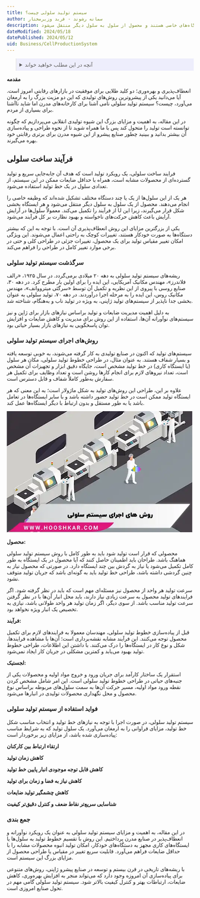 ```yaml
---
title: سیستم تولید سلولی چیست؟
author: سمانه رشوند - فربد وزیرمختار
description: سیستم تولید سلولی یک رویکرد نوین در تولید است که با هدف جابه‌جایی سریع و تولید گسترده محصولات مشابه استفاده می‌شود. این سیستم از چندین سلول در یک خط تولید تشکیل شده که هر کدام دارای دستگاه‌های خاصی هستند و محصول از سلول به سلول دیگر منتقل می‌شود
dateModified: 2024/05/18
datePublished: 2024/05/12
uid: Business/CellProductionSystem
---
```

<blockquote style="background-color:#eeeefc; padding:0.5rem">
<details>
  <summary>آنچه در این مطلب خواهید خواند</summary>
  <ul>
    <li>فرآیند ساخت سلولی</li>
    <li>سرگذشت سیستم تولید سلولی</li>
    <li>روش‌های اجرای سیستم تولید سلولی</li>
    <li>فواید استفاده از سیستم تولید سلولی</li>
    <li>جمع بندی</li>
  </ul>
</details>
</blockquote>

 **مقدمه**

انعطاف‌پذیری و بهره‌وری؛ دو کلید طلایی برای موفقیت در بازارهای رقابتی امروز است. آیا می‌دانید یکی از پیشروترین روش‌های تولیدی که این دو مزیت بزرگ را به ارمغان می‌آورد، چیست؟ سیستم تولید سلولی نامی آشنا برای کارخانه‌های مدرن اما شاید ناآشنا برای بسیاری از مردم. 

در این مقاله، به اهمیت و مزایای بزرگ این شیوه تولیدی انقلابی می‌پردازیم که چگونه توانسته است تولید را متحول کند پس با ما همراه شوید تا از نحوه طراحی و پیاده‌سازی آن بیشتر بدانید و ببینید چطور صنایع پیشرو از این شیوه مدرن برای برتری رقابتی خود بهره می‌گیرند.

## فرآیند ساخت سلولی
فرایند ساخت سلولی، یک رویکرد تولید است که هدف آن جابه‌جایی سریع و تولید گسترده‌ای از محصولات مشابه است، همراه با حداقل ضایعات ممکن در این سیستم، از تعدادی سلول در یک خط تولید استفاده می‌شود.

هر یک از این سلول‌ها از یک یا چند دستگاه مختلف تشکیل شده‌اند که  وظیفه خاصی را انجام می‌دهند. محصول از یک سلول به سلول دیگر منتقل می‌شود و هر ایستگاه بخشی از فرآیند را تکمیل می‌کند. معمولاً سلول‌ها در آرایش U شکل قرار می‌گیرند، زیرا این آرایش باعث کاهش حرکت‌های ناخواسته و بهبود نظارت بر کل فرآیند می‌شود.

یکی از بزرگترین مزایای این روش انعطاف‌پذیری آن است. با توجه به این که بیشتر دستگاه‌ها به صورت خودکار هستند، تغییرات کوچک به راحتی اعمال می‌شوند. این ویژگی امکان تغییر مقیاس تولید برای یک محصول، تغییرات جزئی در طراحی کلی و حتی در برخی موارد تغییر کامل در طراحی را فراهم می‌کند.


### سرگذشت سیستم تولید سلولی

ریشه‌های سیستم تولید سلولی به دهه ۲۰ میلادی برمی‌گردد. در سال ۱۹۲۵، «رالف فلاندرز»، مهندس مکانیک آمریکایی، این ایده را برای اولین بار مطرح کرد. در دهه ۳۰، صنایع روسی با پیروی از این نظریه و تکمیل آن توسط «سرگئی میترووانف»، مهندس مکانیک روس، این ایده را به مرحله اجرا درآوردند. در دهه ۷۰، تولید سلولی به عنوان بخشی جدا ناپذیر از سیستم‌های تولید ژاپنی، به ویژه در تولید ناب و به‌هنگام، شناخته شد. 

به دلیل اهمیت مدیریت ضایعات و تولید براساس نیازهای بازار برای ژاپن و نیز سیستم‌های نوآورانه آن‌ها، استفاده از این روش برای مدیریت و کاهش ضایعات و افزایش توان پاسخگویی به نیازهای بازار بسیار حیاتی بود.

### روش‌های اجرای سیستم تولید سلولی

سیستم‌های تولید که اکنون در صنایع تولیدی به کار گرفته می‌شوند، به خوبی توسعه یافته و بسیار شفاف هستند. به عنوان مثال، در طراحی خطوط تولید سلولی، مکان هر سلول (یا ایستگاه کاری) در خط تولید مشخص است، جایگاه دقیق ابزار و تجهیزات آن مشخص است، تعداد نیروهای لازم برای انجام کارها روشن است و تعداد وظایف برای تکمیل هر سفارش به‌طور کاملاً شفاف و قابل دسترس است. 

علاوه بر این، طراحی این روش‌های تولید به شکل ماژولار است؛ به این معنی که هر ایستگاه تولید ممکن است در خط تولید حضور داشته باشد و با سایر ایستگاه‌ها در تعامل باشد یا به طور مستقل و بدون ارتباط با دیگر ایستگاه‌ها عمل کند.

![اجرای سیستم تولید سلولی](./Images/CellProductionSystem.webp)

**محصول:**

محصولی که قرار است تولید شود باید به طور کامل با روش سیستم تولید سلولی هماهنگ باشد. طراحان باید اطمینان حاصل کنند که آیا محصول در یک ایستگاه به طور کامل تکمیل می‌شود یا نیاز به گردش بین چند ایستگاه دارد. در صورتی که محصول نیاز به چنین گردشی داشته باشد، طراحی خط تولید باید به گونه‌ای باشد که جریان تولید متوقف نشود.

سرعت تولید هر واحد از محصول نیز مسئله‌ای مهم است که باید در نظر گرفته شود. اگر فرایندهای تولید محصول به سرعت زیادی نیاز دارند، باید محل انبار آن‌ها با در نظر گرفتن سرعت تولید مناسب باشد. از سوی دیگر، اگر زمان تولید هر واحد طولانی باشد، نیازی به تخصیص یک انبار ویژه نخواهد بود.

**فرآیند:**

قبل از پیاده‌سازی خطوط تولید سلولی، مهندسان معمولا به فرایندهای لازم برای تکمیل محصول توجه می‌کنند. این فرآیند مشابه نقشه‌برداری است؛ آن‌ها با مشاهده فرایندها، شکل و نوع کار در ایستگاه‌ها را درک می‌کنند. با داشتن این اطلاعات، طراحی خطوط تولید بهبود می‌یابد و کمترین مشکلی در جریان کار ایجاد نمی‌شود.

**لجستیک:**

استقرار یک ساختار کارآمد برای جریان ورود و خروج مواد اولیه و محصولات یکی از جنبه‌های حیاتی در طراحی خطوط تولید سلولی است. این امر شامل مشخص کردن نقطه ورود مواد اولیه، مسیر حرکت آن‌ها به سمت سلول‌های مربوطه براساس نوع محصول و محل نگهداری محصولات تولیدی در انبارها می‌شود.


### فواید استفاده از سیستم تولید سلولی

سیستم تولید سلولی، در صورت اجرا با توجه به نیازهای خط تولید و انتخاب مناسب شکل خط تولید، مزایای فراوانی را به ارمغان می‌آورد. یک سلول تولید که به شرایط مناسب 
پیاده‌سازی شده باشد، از مزایای زیر برخوردار است:

**ارتقاء ارتباط بین کارکنان**

**کاهش زمان تولید**

**کاهش قابل توجه موجودی انبار پایین خط تولید**

**کاهش نیاز به فضا و زمان برای تولید**

**کاهش چشمگیر تولید ضایعات**

**شناسایی سریع‌تر نقاط ضعف و کنترل دقیق‌تر کیفیت**

### جمع بندی

در این مقاله، به اهمیت و مزایای سیستم تولید سلولی به عنوان یک رویکرد نوآورانه و انعطاف‌پذیر در صنایع مدرن پرداختیم. این روش با تقسیم خطوط تولید به سلول‌ها یا ایستگاه‌های کاری مجهز به دستگاه‌های خودکار، امکان تولید انبوه محصولات مشابه را با حداقل ضایعات فراهم می‌آورد. قابلیت سریع تغییر در مقیاس یا طراحی محصول از مزایای بزرگ این سیستم است. 

با ریشه‌های تاریخی در قرن بیستم و توسعه در صنایع پیشرو ژاپنی، روش‌های متنوعی برای پیاده‌سازی آن امروزه وجود دارد که می‌تواند منجر به افزایش بهره‌وری، کاهش ضایعات، ارتباطات بهتر و کنترل کیفیت بالاتر شود. سیستم تولید سلولی گامی مهم در تحول صنایع امروزی است.
